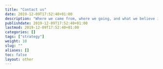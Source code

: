 ```yaml
---
title: "Contact us"
date: 2019-12-09T17:52:40+01:00
description: "Where we came from, where we going, and what we believe in"
publishdate: 2019-12-09T17:52:40+01:00
lastmod: 2019-12-09T17:52:40+01:00
categories: []
tags: ["strategy"]
weight: 10
slug: ""
aliases: []
toc: false
layout: other
---
```




